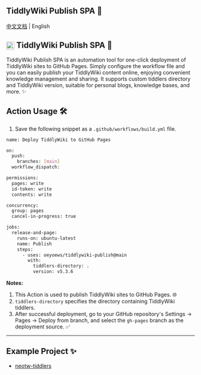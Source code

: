 ## TiddlyWiki Publish SPA 🚀

[中文文档](README_zh-CN.md) | English

## <img src="https://tiddlywiki.com/favicon.ico" alt="TiddlyWiki Logo" width="22" height="22" style="vertical-align:middle;"> TiddlyWiki Publish SPA 🚀

TiddlyWiki Publish SPA is an automation tool for one-click deployment of TiddlyWiki sites to GitHub Pages.
Simply configure the workflow file and you can easily publish your TiddlyWiki content online, enjoying convenient knowledge management and sharing.
It supports custom tiddlers directory and TiddlyWiki version, suitable for personal blogs, knowledge bases, and more. ✨

## Action Usage 🛠️

1.  Save the following snippet as a `.github/workflows/build.yml` file.

```bash
name: Deploy TiddlyWiki to GitHub Pages

on:
  push:
    branches: [main]
  workflow_dispatch:

permissions:
  pages: write
  id-token: write
  contents: write

concurrency:
  group: pages
  cancel-in-progress: true

jobs:
  release-and-page:
    runs-on: ubuntu-latest
    name: Publish
    steps:
      - uses: oeyoews/tiddlywiki-publish@main
        with:
          tiddlers-directory: .
          version: v5.3.6
```

**Notes:**

1.  This Action is used to publish TiddlyWiki sites to GitHub Pages. 🌐
2.  `tiddlers-directory` specifies the directory containing TiddlyWiki tiddlers.
3.  After successful deployment, go to your GitHub repository's Settings -> Pages -> Deploy from branch, and select the `gh-pages` branch as the deployment source. ✅

---

## Example Project ✨

* [neotw-tiddlers](https://github.com/oeyoews/neotw-tiddlers)

